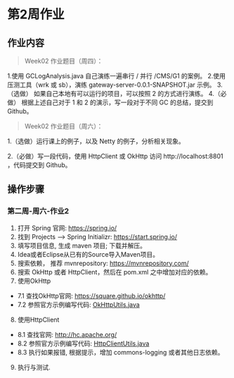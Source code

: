 # 第2周作业


## 作业内容

> Week02 作业题目（周四）：

1.使用 GCLogAnalysis.java 自己演练一遍串行 / 并行 /CMS/G1 的案例。
2.使用压测工具（wrk 或 sb），演练 gateway-server-0.0.1-SNAPSHOT.jar 示例。
3.（选做） 如果自己本地有可以运行的项目，可以按照 2 的方式进行演练。
4.（必做） 根据上述自己对于 1 和 2 的演示，写一段对于不同 GC 的总结，提交到 Github。

> Week02 作业题目（周六）：

1.（选做）运行课上的例子，以及 Netty 的例子，分析相关现象。

2.（必做）写一段代码，使用 HttpClient 或 OkHttp 访问 http://localhost:8801 ，代码提交到 Github。


## 操作步骤


### 第二周-周六-作业2

1. 打开 Spring 官网: https://spring.io/
2. 找到 Projects --> Spring Initializr:  https://start.spring.io/
3. 填写项目信息, 生成 maven 项目; 下载并解压。
4. Idea或者Eclipse从已有的Source导入Maven项目。
5. 搜索依赖， 推荐 mvnrepository: https://mvnrepository.com/
6. 搜索 OkHttp 或者 HttpClient，然后在 pom.xml 之中增加对应的依赖。
7. 使用OkHttp
  - 7.1 查找OkHttp官网: https://square.github.io/okhttp/
  - 7.2 参照官方示例编写代码: [OkHttpUtils.java](homework02/src/main/java/com/renfufei/homework02/OkHttpUtils.java)
8. 使用HttpClient
  - 8.1 查找官网: http://hc.apache.org/
  - 8.2 参照官方示例编写代码: [HttpClientUtils.java](homework02/src/main/java/com/renfufei/homework02/HttpClientUtils.java)
  - 8.3 执行如果报错, 根据提示，增加 commons-logging 或者其他日志依赖。
9. 执行与测试.
